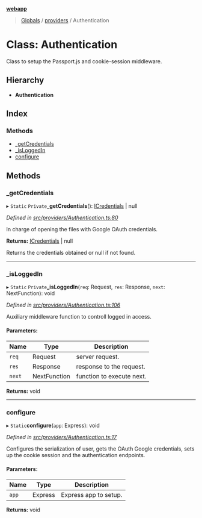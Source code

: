 **[webapp](../README.md)**

> [Globals](../globals.md) / [providers](../modules/providers.md) / Authentication

# Class: Authentication

Class to setup the Passport.js and cookie-session middleware.

## Hierarchy

* **Authentication**

## Index

### Methods

* [\_getCredentials](providers.authentication.md#_getcredentials)
* [\_isLoggedIn](providers.authentication.md#_isloggedin)
* [configure](providers.authentication.md#configure)

## Methods

### \_getCredentials

▸ `Static` `Private`**_getCredentials**(): [ICredentials](../interfaces/interfaces.icredentials.md) \| null

*Defined in [src/providers/Authentication.ts:80](https://github.com/BESTUPC/voting-web-app/blob/3f5c425/src/providers/Authentication.ts#L80)*

In charge of opening the files with Google OAuth credentials.

**Returns:** [ICredentials](../interfaces/interfaces.icredentials.md) \| null

Returns the credentials obtained or null if not found.

___

### \_isLoggedIn

▸ `Static` `Private`**_isLoggedIn**(`req`: Request, `res`: Response, `next`: NextFunction): void

*Defined in [src/providers/Authentication.ts:106](https://github.com/BESTUPC/voting-web-app/blob/3f5c425/src/providers/Authentication.ts#L106)*

Auxiliary middleware function to controll logged in access.

#### Parameters:

Name | Type | Description |
------ | ------ | ------ |
`req` | Request | server request. |
`res` | Response | response to the request. |
`next` | NextFunction | function to execute next.  |

**Returns:** void

___

### configure

▸ `Static`**configure**(`app`: Express): void

*Defined in [src/providers/Authentication.ts:17](https://github.com/BESTUPC/voting-web-app/blob/3f5c425/src/providers/Authentication.ts#L17)*

Configures the serialization of user, gets the OAuth Google credentials, sets up the cookie session and the authentication endpoints.

#### Parameters:

Name | Type | Description |
------ | ------ | ------ |
`app` | Express | Express app to setup.  |

**Returns:** void
